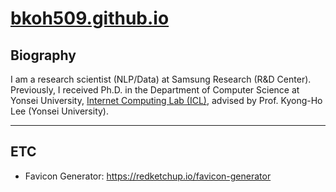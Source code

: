 # [bkoh509.github.io](https://bkoh509.github.io)

## Biography

I am a research scientist (NLP/Data) at Samsung Research (R&D Center). <br>
Previously, I received Ph.D. in the Department of Computer Science at Yonsei University,
<a href="http://icl.yonsei.ac.kr">Internet Computing Lab (ICL)</a>,
advised by Prof. Kyong-Ho Lee (Yonsei University).


---

## ETC

- Favicon Generator: https://redketchup.io/favicon-generator
